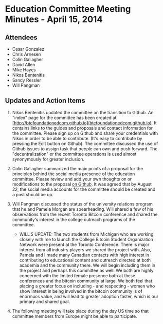 # Education Committee Meeting Minutes - April 15, 2014

## Attendees

- Cesar Gonzalez
- Chris Arnesen
- Colin Gallagher
- David Allen
- Mike Hayes
- Nikos Bentenitis
- Sandy Ressler
- Will Pangman


## Updates and Action Items

1. Nikos Bentenitis updated the committee on the transition to Github. An "index" page for the committee has been created at [http://btcfoundationedcom.github.io](btcfoundationedcom.github.io). It contains links to the guides and proposals and contact information for the committee. Please sign up on Github and share your credentials with Nikos in order to be able to contribute. (It's easy to contribute by pressing the Edit button on Github). The committee discussed the use of Github issues to assign task that people can own and push forward. The "decentralization" or the committee operations is used almost synonymously for greater inclusion.

2. Colin Gallagher summarized the main points of a proposal for the principles behind the social media presence of the education committee. Please review and add your own thoughts on or modifications to the proposal [on Github](https://github.com/btcfoundationedcom/btcfoundationedcom.github.io/blob/master/proposals/socialmedia.md). It was agreed that by August 22, the social media accounts for the committee should be created and a post should be up.

3. Will Pangman discussed the status of the university relations program that he and Pamela Morgan are spearheading. Will shared a few of his observations from the recent Toronto Bitcoin conference and shared the community's interest in the college outreach programs of the committee.
      - WILL'S UPDATE: The two students from Michigan who are working closely with me to launch the College Bitcoin Student Organization Network were present at the Toronto Conference. There is major interest from all industry players we shared the project with. Also, Pamela and I made many Canadian contacts with high interest in contributing to educational content and outreach directed at both academia and the community there. We will begin including them in the project and perhaps this committee as well. We both are highly concerned with the limited female presence both at these conferences and the bitcoin community at large. We both feel that placing a greater focus on including - and respecting - women who show interest in being involved in the bitcoin community is of enormuos value, and will lead to greater adoption faster, which is our primary and shared goal.

4. The following meeting will take place during the day US time so that committee members from Europe might be able to participate.
